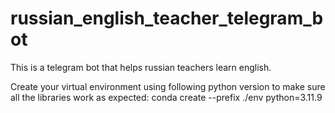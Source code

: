 # russian_english_teacher_telegram_bot
This is a telegram bot that helps russian teachers learn english.

Create your virtual environment using following python version to make sure all the libraries work as expected: conda create --prefix ./env python=3.11.9

